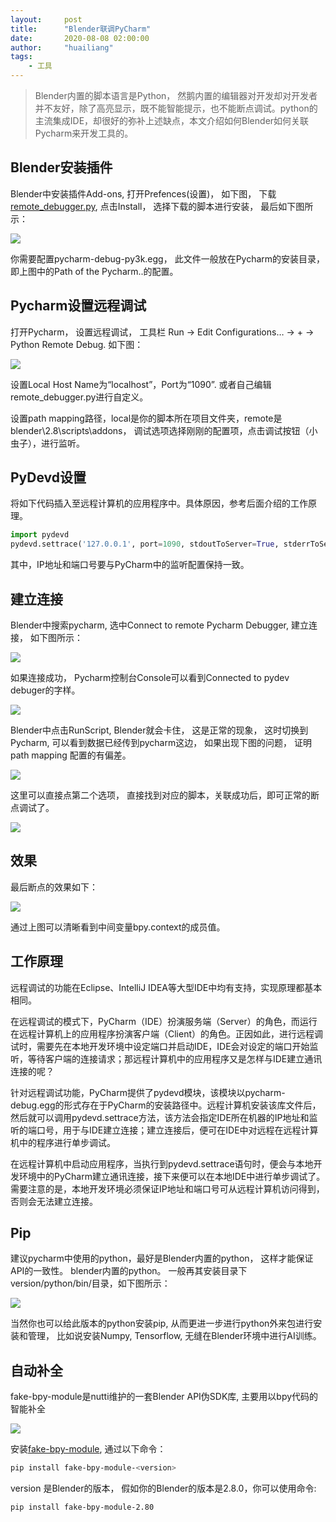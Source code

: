 ```yaml
---
layout:     post
title:      "Blender联调PyCharm"
date:       2020-08-08 02:00:00
author:     "huailiang"
tags:
    - 工具
---
```



>Blender内置的脚本语言是Python， 然鹅内置的编辑器对开发却对开发者并不友好，除了高亮显示，既不能智能提示，也不能断点调试。python的主流集成IDE，却很好的弥补上述缺点，本文介绍如何Blender如何关联Pycharm来开发工具的。

## Blender安装插件

Blender中安装插件Add-ons, 打开Prefences(设置)， 如下图， 下载[remote_debugger.py][i5], 点击Install， 选择下载的脚本进行安装， 最后如下图所示：

![](/img/post-blender/3.png)


你需要配置pycharm-debug-py3k.egg， 此文件一般放在Pycharm的安装目录，即上图中的Path of the Pycharm..的配置。

## Pycharm设置远程调试

打开Pycharm， 设置远程调试， 工具栏 Run → Edit Configurations… → + → Python Remote Debug. 如下图：

![](/img/post-blender/2.png)


设置Local Host Name为“localhost”，Port为“1090”. 或者自己编辑remote_debugger.py进行自定义。


设置path mapping路径，local是你的脚本所在项目文件夹，remote是blender\2.8\scripts\addons， 调试选项选择刚刚的配置项，点击调试按钮（小虫子），进行监听。

## PyDevd设置

将如下代码插入至远程计算机的应用程序中。具体原因，参考后面介绍的工作原理。

```py
import pydevd
pydevd.settrace('127.0.0.1', port=1090, stdoutToServer=True, stderrToServer=True)
```

其中，IP地址和端口号要与PyCharm中的监听配置保持一致。

## 建立连接

Blender中搜索pycharm, 选中Connect to remote Pycharm Debugger, 建立连接， 如下图所示：

![](/img/post-blender/4.png)


如果连接成功， Pycharm控制台Console可以看到Connected to pydev debuger的字样。

![](/img/post-blender/5.png)

Blender中点击RunScript, Blender就会卡住， 这是正常的现象， 这时切换到Pycharm, 可以看到数据已经传到pycharm这边， 如果出现下图的问题， 证明path mapping 配置的有偏差。

![](/img/post-blender/7.png)



这里可以直接点第二个选项， 直接找到对应的脚本，关联成功后，即可正常的断点调试了。

![](/img/post-blender/8.png)


## 效果

最后断点的效果如下：

![](/img/post-blender/1.png)

通过上图可以清晰看到中间变量bpy.context的成员值。


## 工作原理

远程调试的功能在Eclipse、IntelliJ IDEA等大型IDE中均有支持，实现原理都基本相同。

在远程调试的模式下，PyCharm（IDE）扮演服务端（Server）的角色，而运行在远程计算机上的应用程序扮演客户端（Client）的角色。正因如此，进行远程调试时，需要先在本地开发环境中设定端口并启动IDE，IDE会对设定的端口开始监听，等待客户端的连接请求；那远程计算机中的应用程序又是怎样与IDE建立通讯连接的呢？

针对远程调试功能，PyCharm提供了pydevd模块，该模块以pycharm-debug.egg的形式存在于PyCharm的安装路径中。远程计算机安装该库文件后，然后就可以调用pydevd.settrace方法，该方法会指定IDE所在机器的IP地址和监听的端口号，用于与IDE建立连接；建立连接后，便可在IDE中对远程在远程计算机中的程序进行单步调试。

在远程计算机中启动应用程序，当执行到pydevd.settrace语句时，便会与本地开发环境中的PyCharm建立通讯连接，接下来便可以在本地IDE中进行单步调试了。需要注意的是，本地开发环境必须保证IP地址和端口号可从远程计算机访问得到，否则会无法建立连接。

## Pip

建议pycharm中使用的python，最好是Blender内置的python， 这样才能保证API的一致性。 blender内置的python。  一般再其安装目录下 version/python/bin/目录，如下图所示：

![](/img/post-blender/6.png)

当然你也可以给此版本的python安装pip, 从而更进一步进行python外来包进行安装和管理， 比如说安装Numpy, Tensorflow, 无缝在Blender环境中进行AI训练。


## 自动补全

fake-bpy-module是nutti维护的一套Blender API伪SDK库, 主要用以bpy代码的智能补全

![](/img/post-blender/9.png)

安装[fake-bpy-module][i3], 通过以下命令：

```sh
pip install fake-bpy-module-<version>
```

version 是Blender的版本， 假如你的Blender的版本是2.8.0，你可以使用命令:

```sh 
pip install fake-bpy-module-2.80
```


[i1]: https://github.com/sybrenstuvel/random-blender-addons
[i2]: https://www.jianshu.com/p/faa27df976a2
[i3]: https://github.com/xh542428798/fake-bpy-module
[i4]: https://code.blender.org/2015/10/debugging-python-code-with-pycharm/
[i5]: https://github.com/sybrenstuvel/random-blender-addons/blob/master/remote_debugger.py
[i6]: https://www.cnblogs.com/jinjiangongzuoshi/p/5638706.html